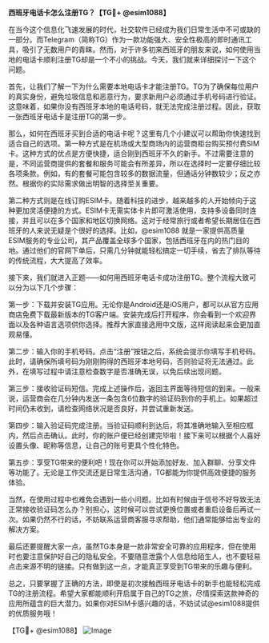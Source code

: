 **西班牙电话卡怎么注册TG？【TG💪+ @esim1088】**

在当今这个信息化飞速发展的时代，社交软件已经成为我们日常生活中不可或缺的一部分。而Telegram（简称TG）作为一款功能强大、安全性极高的即时通讯工具，吸引了无数用户的青睐。然而，对于许多初来西班牙的朋友来说，如何使用当地的电话卡顺利注册TG却是一个不小的挑战。今天，我们就来详细探讨一下这个问题。

首先，让我们了解一下为什么需要本地电话卡才能注册TG。TG为了确保每位用户的真实身份，避免垃圾信息和恶意行为，要求新用户必须通过手机号码进行验证。这意味着，如果你没有西班牙本地的电话号码，就无法完成注册过程。因此，获取一张西班牙电话卡是注册TG的第一步。

那么，如何在西班牙买到合适的电话卡呢？这里有几个小建议可以帮助你快速找到适合自己的选项。第一种方式是在机场或大型商场内的运营商柜台购买预付费SIM卡。这种方式的优点是方便快捷，适合刚到西班牙不久的新手。不过需要注意的是，不同运营商提供的套餐和服务可能会有所差异，所以在选择时一定要仔细比较各项条款。例如，有的套餐可能包含较多的数据流量，但通话分钟数较少；反之亦然。根据你的实际需求做出明智的选择至关重要。

第二种方式则是在线订购ESIM卡。随着科技的进步，越来越多的人开始倾向于这种更加灵活便捷的方式。ESIM卡无需实体卡片即可激活使用，支持多设备同时连接，并且可以在多个国家和地区切换网络。这对于经常旅行或者希望长期居住在西班牙的人来说无疑是个很好的选择。比如，@esim1088 就是一家提供高质量ESIM服务的专业公司，其产品覆盖全球多个国家，包括西班牙在内的热门目的地。通过他们的官网下单后，只需几分钟就能轻松搞定一切手续，省去了排队等待的传统流程，大大提高了效率。

接下来，我们就进入正题——如何用西班牙电话卡成功注册TG。整个流程大致可以分为以下几个步骤：

第一步：下载并安装TG应用。无论你是Android还是iOS用户，都可以从官方应用商店免费下载最新版本的TG客户端。安装完成后打开程序，你会看到一个欢迎界面以及各种语言选项供你选择。推荐大家直接选用中文版，这样阅读起来会更加直观易懂。

第二步：输入你的手机号码。点击“注册”按钮之后，系统会提示你填写手机号码。此时，请确保所填号码为刚刚购得的西班牙本地号码，否则验证将无法通过。此外，在填写过程中请注意检查数字是否准确无误，以免后续出现问题。

第三步：接收验证码短信。完成上述操作后，返回主界面等待短信的到来。一般来说，运营商会在几分钟内发送一条包含6位数字的验证码到你的手机上。如果超过时间仍未收到，请检查网络状况是否良好，并尝试重新发送。

第四步：输入验证码完成注册。当验证码顺利到达后，将其准确地输入至相应框内，然后点击确认。此时，你的账户便已经创建完毕啦！接下来可以根据个人喜好设置头像、昵称等信息，让自己的账号更具个性化特色。

第五步：享受TG带来的便利吧！现在你可以开始添加好友、加入群聊、分享文件等功能了。无论是工作交流还是日常生活沟通，TG都能为你提供高效便捷的服务体验。

当然，在使用过程中也难免会遇到一些小问题。比如有时候由于信号不好导致无法正常接收验证码怎么办？别担心，这时候可以尝试更换位置或者重启设备后再试一次。如果仍然不行的话，不妨联系运营商客服寻求帮助，他们通常能够给出专业的解决方案。

最后还要提醒大家一点，虽然TG本身是一款非常安全可靠的应用程序，但在使用时也要注意保护好自己的隐私安全。不要随意泄露个人信息给陌生人，也不要轻易点击来源不明的链接。只有做到这一点，才能真正享受到TG带来的乐趣与便利。

总之，只要掌握了正确的方法，即使是初次接触西班牙电话卡的新手也能轻松完成TG的注册流程。希望大家都能顺利开启属于自己的TG之旅，尽情探索这款神奇的应用所蕴含的巨大潜力。如果你对ESIM卡感兴趣的话，不妨试试@esim1088提供的优质服务哦！

【TG💪+ @esim1088】
![Image](https://i.postimg.cc/4NQfJmqS/Snipaste-2025-05-13-00-14-12.png)